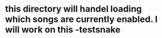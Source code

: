 # this directory will handel loading which songs are currently enabled. I will work on this -testsnake